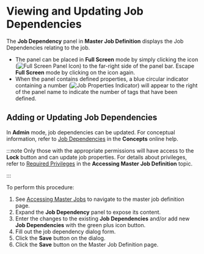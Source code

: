 # Viewing and Updating Job Dependencies

The **Job Dependency** panel in **Master Job Definition** displays the
Job Dependencies relating to the job.

- The panel can be placed in **Full Screen** mode by simply clicking
  the icon (![Full Screen Panel Icon     ](../../../../../../Resources/Images/SM/Full-Screen-Mode-Icon.png "Full Screen Panel Icon"))
  to the far-right side of the panel bar. Escape **Full Screen** mode
  by clicking on the icon again.
- When the panel contains defined properties, a blue circular
  indicator containing a number (![Job Properties     Indicator](../../../../../../Resources/Images/SM/Daily-Job-Definition-Properties-Indicator.png "Job Properties Indicator"))
  will appear to the right of the panel name to indicate the number of
  tags that have been defined.

## Adding or Updating Job Dependencies

In **Admin** mode, job dependencies can be updated. For
conceptual information, refer to
[Job Dependencies](../../../../../../job-components/job-dependencies.md) in the
**Concepts** online help.

:::note
Only those with the appropriate permissions will have access to the **Lock** button and can update job properties. For details about privileges, refer to [Required Privileges](Accessing-Master-Jobs.md#Required) in the **Accessing Master Job Definition** topic.

:::

To perform this procedure:

1. See [Accessing Master Jobs](Accessing-Master-Jobs.md) to navigate to the master job definition page.
2. Expand the **Job Dependency** panel to expose its content.
3. Enter the changes to the existing **Job Dependencies** and/or add new **Job Dependencies** with the green plus icon button.
4. Fill out the job dependency dialog form.
5. Click the **Save** button on the dialog.
6. Click the **Save** button on the Master Job Definition page.
